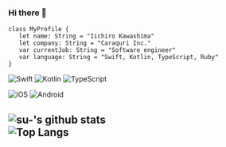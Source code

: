### Hi there 👋

```
class MyProfile {
   let name: String = "Iichiro Kawashima"
   let company: String = "Caraquri Inc."
   var currentJob: String = "Software engineer"
   var language: String = "Swift, Kotlin, TypeScript, Ruby"
}

```

![Swift](https://img.shields.io/badge/Swift-orange.svg?style=for-the-badge) 
![Kotlin](https://img.shields.io/badge/Kotlin-blueviolet.svg?style=for-the-badge) 
![TypeScript](https://img.shields.io/badge/TypeScript-blue.svg?style=for-the-badge) 

![iOS](https://img.shields.io/badge/iOS-black.svg?style=for-the-badge)
![Android](https://img.shields.io/badge/Android-green.svg?style=for-the-badge)

![su-'s github stats](https://github-readme-stats.vercel.app/api?username=ikawashima41&count_private=true)  
![Top Langs](https://github-readme-stats.vercel.app/api/top-langs/?username=ikawashima41&layout=compact)
---

<!--
**ikawashima41/ikawashima41** is a ✨ _special_ ✨ repository because its `README.md` (this file) appears on your GitHub profile.

Here are some ideas to get you started:

- 🔭 I’m currently working on ...
- 🌱 I’m currently learning ...
- 👯 I’m looking to collaborate on ...
- 🤔 I’m looking for help with ...
- 💬 Ask me about ...
- 📫 How to reach me: ...
- 😄 Pronouns: ...
- ⚡ Fun fact: ...
-->
